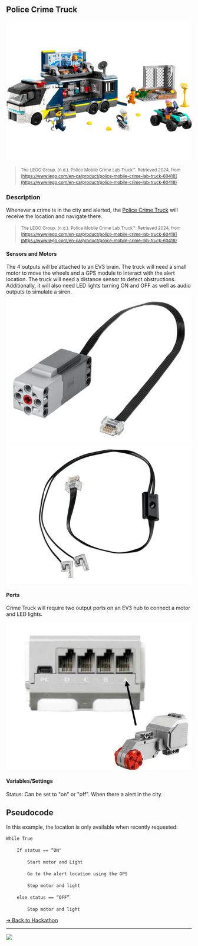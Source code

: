 ## Police Crime Truck

![Police Crime Truck](images/police-mobile-crime-lab-truck.png)

> <small>The LEGO Group. (n.d.). Police Mobile Crime Lab Truck™. Retrieved 2024, from
[https://www.lego.com/en-ca/product/police-mobile-crime-lab-truck-60418](https://www.lego.com/en-ca/product/police-mobile-crime-lab-truck-60418)</small>

### Description

Whenever a crime is in the city and alerted,
the [Police Crime Truck](https://www.lego.com/en-ca/product/police-mobile-crime-lab-truck-60418) will receive the
location and navigate there.

> <small>The LEGO Group. (n.d.). Police Mobile Crime Lab Truck™. Retrieved 2024, from
[https://www.lego.com/en-ca/product/police-mobile-crime-lab-truck-60418](https://www.lego.com/en-ca/product/police-mobile-crime-lab-truck-60418)</small>

#### Sensors and Motors

The 4 outputs will be attached to an EV3 brain.
The truck will need a small motor to move the
wheels and a GPS module to interact with the
alert location.
The truck will need a distance sensor to detect
obstructions.
Additionally, it will also need LED lights turning
ON and OFF as well as audio outputs to
simulate a siren.  
<img src="images/police-mobile-crime-lab-truck-large-motor.png" width="624" alt="police mobile crime lab truck large motor">
<img src="images/police-mobile-crime-lab-truck-light.png" width="624" alt="police mobile crime lab truck light">

#### Ports

Crime Truck will require two output ports on an
EV3 hub to connect a motor and LED lights.  

<img src="images/police-mobile-crime-lab-truck-ports.png" width="624" alt="police mobile crime lab truck ports">

#### Variables/Settings

Status: Can be set to "on" or "off". When there a
alert in the city. 

## Pseudocode

In this example, the location is only available when recently requested:

```pseudocode
While True

    If status == “ON"

        Start motor and Light

        Go to the alert location using the GPS

        Stop motor and light

    else status == “OFF”

        Stop motor and light
```


[&#10132; Back to Hackathon](/hackathon-set/)

---

<a href="https://brickmmo.com">
<img src="https://brickmmo.com/images/brickmmo-logo-horizontal.jpg" width="100">
</a>

